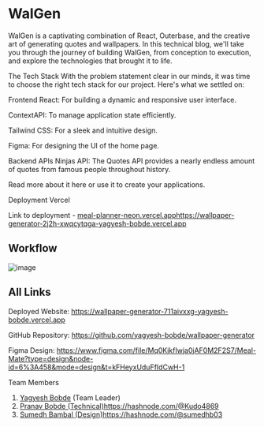 # WalGen
WalGen is a captivating combination of React, Outerbase, and the creative art of generating quotes and wallpapers. In this technical blog, we'll take you through the journey of building WalGen, from conception to execution, and explore the technologies that brought it to life.

The Tech Stack
With the problem statement clear in our minds, it was time to choose the right tech stack for our project. Here's what we settled on:

Frontend
React: For building a dynamic and responsive user interface.

ContextAPI: To manage application state efficiently.

Tailwind CSS: For a sleek and intuitive design.

Figma: For designing the UI of the home page.

Backend
APIs
Ninjas API: The Quotes API provides a nearly endless amount of quotes from famous people throughout history.

Read more about it here or use it to create your applications.

Deployment
Vercel

Link to deployment - [meal-planner-neon.vercel.app](https://wallpaper-generator-2j2h-xwqcytqga-yagyesh-bobde.vercel.app)https://wallpaper-generator-2j2h-xwqcytqga-yagyesh-bobde.vercel.app

## Workflow
![image](https://github.com/yagyesh-bobde/wallpaper-generator/assets/90238742/1f69dfbd-3898-46ba-907d-8fc468aec6c2)

## All Links
Deployed Website: https://wallpaper-generator-711aivxxg-yagyesh-bobde.vercel.app

GitHub Repository: https://github.com/yagyesh-bobde/wallpaper-generator

Figma Design: https://www.figma.com/file/Mq0KjkfIwja0jAF0M2F2S7/Meal-Mate?type=design&node-id=6%3A458&mode=design&t=kFHeyxUduFfIdCwH-1

Team Members
1. [Yagyesh Bobde](https://hashnode.com/@Byagyesh) (Team Leader)
2. [Pranav Bobde (Technical)](https://hashnode.com/@Kudo4869)https://hashnode.com/@Kudo4869
3. [Sumedh Bambal (Design)](https://hashnode.com/@sumedhb03)https://hashnode.com/@sumedhb03
